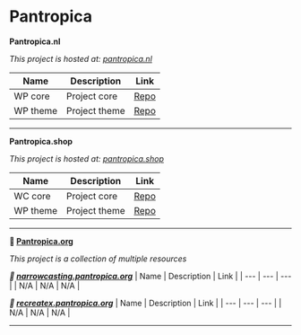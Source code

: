 # Pantropica

**Pantropica.nl**

*This project is hosted at: [pantropica.nl](https://pantropica.nl/)*
 
| Name | Description | Link |
| --- | --- | --- |
| WP core | Project core | [Repo](https://github.com/Pantropica/wp-core) |
| WP theme | Project theme | [Repo](https://github.com/Pantropica/wp-theme) |

------

**Pantropica.shop**

*This project is hosted at: [pantropica.shop](https://pantropica.shop/)*
 
| Name | Description | Link |
| --- | --- | --- |
| WC core | Project core | [Repo](https://github.com/Pantropica/wc-core) |
| WP theme | Project theme | [Repo](https://github.com/Pantropica/wp-theme) |

------

**🔗 [Pantropica.org](https://pantropica.org/)**

*This project is a collection of multiple resources*

 ***🔗 [narrowcasting.pantropica.org](narrowcasting.pantropica.org)***
| Name | Description | Link |
| --- | --- | --- |
| N/A | N/A | N/A |

 ***🔗 [recreatex.pantropica.org](recreatex.pantropica.org)***
| Name | Description | Link |
| --- | --- | --- |
| N/A | N/A | N/A |

------

